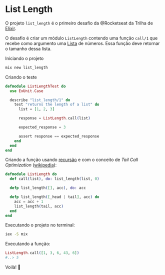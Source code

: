 # List Length

O projeto `list_length` é o primeiro desafio da @Rocketseat da Trilha de [Elixir](https://elixir-lang.org/).

O desafio é criar um módulo `ListLength` contendo uma função `call/1` que recebe como argumento uma [Lista](https://hexdocs.pm/elixir/List.html) de números. Essa função deve retornar o tamanho dessa lista.

Iniciando o projeto

```bash
mix new list_length
```

Criando o teste

```elixir
defmodule ListLengthTest do
  use ExUnit.Case

  describe "list_length/1" do
    test "returns the length of a list" do
      list = [1, 2, 3]

      response = ListLength.call(list)

      expected_response = 3

      assert response == expected_response
    end
  end
end
```

Criando a função usando [recursão](https://elixir-lang.org/getting-started/recursion.html) e com o conceito de _Tail Call Optimization_ ([wikipedia](https://en.wikipedia.org/wiki/Tail_call)):

```elixir
defmodule ListLength do
  def call(list), do: list_length(list, 0)

  defp list_length([], acc), do: acc

  defp list_length([_head | tail], acc) do
    acc = acc + 1
    list_length(tail, acc)
  end
end
```

Executando o projeto no terminal:

```bash
iex -S mix
```

Executando a função:

```elixir
ListLength.call([1, 3, 6, 43, 6])
#..> 5
```

Voilà! 🚀
